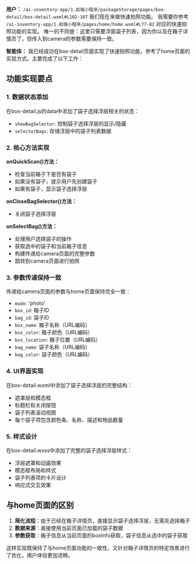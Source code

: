 **用户：** 
`/ai-inventory-app/1.前端小程序/packageStorage/pages/box-detail/box-detail.wxml#L102-107` 我们现在来做快速拍照功能。
 我需要你参考 `/ai-inventory-app/1.前端小程序/pages/home/home.wxml#L77-82`  对应的快速拍照功能的实现。
 唯一的不同是：这里只需要浮窗袋子列表，因为你以及在箱子详情页了，但传入到camera的参数需要保持一致。

**智能体：** 
我已经成功在box-detail页面实现了快速拍照功能，参考了home页面的实现方式。主要完成了以下工作：

## 功能实现要点

### 1. 数据状态添加
在box-detail.js的data中添加了袋子选择浮层相关的状态：
- `showBagSelector`: 控制袋子选择浮层的显示/隐藏
- `selectorBags`: 存储浮层中的袋子列表数据

### 2. 核心方法实现

**onQuickScan()方法：**
- 检查当前箱子下是否有袋子
- 如果没有袋子，提示用户先创建袋子
- 如果有袋子，显示袋子选择浮层

**onCloseBagSelector()方法：**
- 关闭袋子选择浮层

**onSelectBag()方法：**
- 处理用户选择袋子的操作
- 获取选中的袋子和当前箱子信息
- 构建传递给camera页面的完整参数
- 跳转到camera页面进行拍照

### 3. 参数传递保持一致
传递给camera页面的参数与home页面保持完全一致：
- `mode`: 'photo'
- `box_id`: 箱子ID
- `bag_id`: 袋子ID  
- `box_name`: 箱子名称（URL编码）
- `box_color`: 箱子颜色（URL编码）
- `box_location`: 箱子位置（URL编码）
- `bag_name`: 袋子名称（URL编码）
- `bag_color`: 袋子颜色（URL编码）

### 4. UI界面实现
在box-detail.wxml中添加了袋子选择浮层的完整结构：
- 遮罩层和模态框
- 标题栏和关闭按钮
- 袋子列表滚动视图
- 每个袋子项包含颜色条、名称、描述和物品数量

### 5. 样式设计
在box-detail.wxss中添加了完整的袋子选择浮层样式：
- 浮层遮罩和动画效果
- 模态框布局和样式
- 袋子列表项的卡片设计
- 响应式交互效果

## 与home页面的区别

1. **简化流程**：由于已经在箱子详情页，直接显示袋子选择浮层，无需先选择箱子
2. **数据来源**：直接使用当前页面已加载的袋子数据
3. **参数获取**：箱子信息从当前页面的boxInfo获取，袋子信息从选中的袋子获取

这样实现既保持了与home页面功能的一致性，又针对箱子详情页的特定场景进行了优化，用户体验更加流畅。